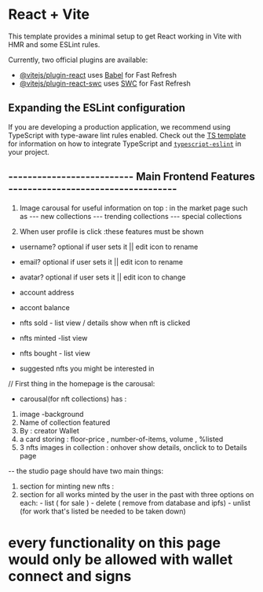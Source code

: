# React + Vite

This template provides a minimal setup to get React working in Vite with HMR and some ESLint rules.

Currently, two official plugins are available:

- [@vitejs/plugin-react](https://github.com/vitejs/vite-plugin-react/blob/main/packages/plugin-react) uses [Babel](https://babeljs.io/) for Fast Refresh
- [@vitejs/plugin-react-swc](https://github.com/vitejs/vite-plugin-react/blob/main/packages/plugin-react-swc) uses [SWC](https://swc.rs/) for Fast Refresh

## Expanding the ESLint configuration

If you are developing a production application, we recommend using TypeScript with type-aware lint rules enabled. Check out the [TS template](https://github.com/vitejs/vite/tree/main/packages/create-vite/template-react-ts) for information on how to integrate TypeScript and [`typescript-eslint`](https://typescript-eslint.io) in your project.




## -------------------------- Main Frontend Features -----------------------------------

1. Image carousal for useful information on top : in the market page such as
--- new collections
--- trending collections 
--- special collections 

2. When user profile is click :these features must be shown
- username? optional if user sets it || edit icon to rename 
- email? optional if user sets it   || edit icon to rename 
- avatar? optional if user sets it  || edit icon to change 

- account address 
- accont balance 

- nfts sold - list view / details show when nft is clicked
- nfts minted -list view 
- nfts bought - list view 

- suggested nfts you might be interested in 


// First thing in the homepage is the carousal:
- carousal(for nft collections) has :
 1. image -background
 2. Name of collection featured
 3. By : creator Wallet
 4. a card storing : floor-price , number-of-items, volume , %listed
 5. 3 nfts images in collection : onhover show details, onclick to to Details page

 -- the studio page should have two main things:
  1. section for minting new nfts :
  2. section for all works minted by the user in the past with three options on each:
    - list ( for sale )
    - delete ( remove from database and ipfs)
    - unlist (for work that's listed be needed to be taken down)
  # every functionality on this page would only be allowed with wallet connect and signs
